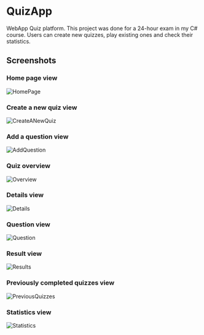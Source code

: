 # QuizApp
WebApp Quiz platform. This project was done for a 24-hour exam in my C# course. 
Users can create new quizzes, play existing ones and check their statistics.

## Screenshots
### Home page view
![HomePage](/screenshots/HomePage.png)

### Create a new quiz view
![CreateANewQuiz](/screenshots/CreateAQuiz.png)

### Add a question view
![AddQuestion](/screenshots/AddANewQuestion.png)

### Quiz overview
![Overview](/screenshots/Overview.png)

### Details view
![Details](/screenshots/QuizDetails.png)

### Question view
![Question](/screenshots/Question.png)

### Result view
![Results](/screenshots/Results.png)

### Previously completed quizzes view
![PreviousQuizzes](/screenshots/PreviousQuizzes.png)

### Statistics view
![Statistics](/screenshots/Statistics.png)